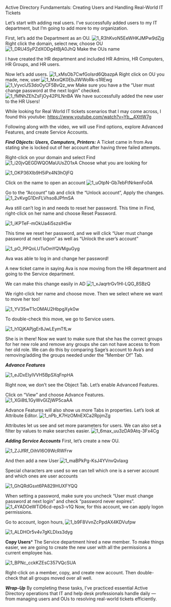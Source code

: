 Active Directory Fundamentals: Creating Users and Handling Real-World IT Tickets

Let’s start with adding real users. I’ve successfully added users to my IT department, but I’m going to add more to my organization.

First, let’s add the Department as an OU.
![1_R3hKvoN5EeWHKJMPw9dZjg](https://github.com/user-attachments/assets/d6d6b911-93c1-4c89-9cd0-9470c051067e)
Right click the domain, select new, choose OU
![1_DRU4SyPZdXODg4tBjA0JhQ](https://github.com/user-attachments/assets/ff7fe433-52b3-4e6a-ab24-921d8f912407)
Make the OUs name

I have created the HR department and included HR Admins, HR Computers, HR Groups, and HR users.

Now let’s add users.
![1_xMsOb7CwfGoIsrd6QbazpA](https://github.com/user-attachments/assets/0d0e9110-541a-443d-9581-8521f57bf570)
Right click on OU you made, new, user
![1_MxxQK0EbJlWWoRk-s1REwg](https://github.com/user-attachments/assets/352e3a8f-994e-4db6-9e32-7af500762d6e)
![1_VyvclJS3doOyCF5BvQz_ww](https://github.com/user-attachments/assets/4584c591-f7d6-4aa8-a622-2c7f6a33fbcd)
Make sure you have a the “User must change password at the next login” checked.
![1_fMNhZEhZsFjOy42PILNnBA](https://github.com/user-attachments/assets/7a99e826-cd8d-48c2-9ec3-a4726edb07d7)
We have successfully added the new user to the HR Users!

While looking for Real World IT tickets scenarios that I may come across, I found this youtube: https://www.youtube.com/watch?v=Yb__4XttW7g

Following along with the video, we will use Find options, explore Advanced Features, and create Service Accounts.

***Find Objects: Users, Computers, Printers:***
A Ticket came in from Ava stating she is locked out of her account after having three failed attempts.

Right-click on your domain and select Find
![1_i20jvQEGDWQOMaUUsZO1xA](https://github.com/user-attachments/assets/4daa810b-b762-4aee-a3ec-20be2c5f4236)
Choose what you are looking for

![1_OKP36XIb9H5iPx4N3hOjFQ](https://github.com/user-attachments/assets/93e9f88a-c9e8-4a81-86c9-f892d9f46e40)

Click on the name to open an account
![1_uOtpN-Gb7ebFtNrkenFo0A](https://github.com/user-attachments/assets/ad85bd57-c2d5-43fa-99fc-e062567343f1)

Go to the “Account” tab and click the “Unlock account”, Apply the changes.
![1_2vKvgG1DnFLVhso8JPfmSA](https://github.com/user-attachments/assets/172fed0c-cdcb-4f81-83e0-b7658481147b)

Ava still can’t log in and needs to reset her password. This time in Find, right-click on her name and choose Reset Password.

![1_iKPTeF-mOkUa4i5szslH5w](https://github.com/user-attachments/assets/509605de-a696-4866-b222-dcd6080eed66)

This time we reset her password, and we will click “User must change password at next logon” as well as “Unlock the user’s account”

![1_pO_PPQoLUTuOmYQVMguGyg](https://github.com/user-attachments/assets/5c919de4-c935-40fa-a623-09e525f1c7d7)

Ava was able to log in and change her password!

A new ticket came in saying Ava is now moving from the HR department and going to the Service department.

We can make this change easily in AD
![1_xJaqrtrGv1Hl-LQG_8SBzQ](https://github.com/user-attachments/assets/a22ac783-5159-4343-ac83-e8ecd6709ea6)


We right-click her name and choose move. Then we select where we want to move her too!

![1_YV35wT1cOMAU2HbpgXyk0w](https://github.com/user-attachments/assets/6f627387-8059-4840-ad70-448c142b3ec1)

To double-check this move, we go to Service users.

![1_h1QjKAPjgEr8JwLEymTfLw](https://github.com/user-attachments/assets/e8aadbb8-3fa9-48c2-b4b2-ecbea0931f23)

She is in there! Now we want to make sure that she has the correct groups for her new role and remove any groups she can not have access to from her old role. We can do this by comparing Sage’s account to Ava’s and removing/adding the groups needed under the “Member Of” Tab.

***Advance Features***

![1_eJDxEIyIVVH5BpSXqFnpHA](https://github.com/user-attachments/assets/12bea801-acbb-4731-95a7-46ac4b9f1aa2)

Right now, we don’t see the Object Tab. Let’s enable Advanced Features.

Click on “View” and choose Advance Features.
![1_XGi8tL1GyWvGIZjWP5caAA](https://github.com/user-attachments/assets/d37a2367-26f0-484b-8ff1-1ebad7daed85)

Advance Features will also show us more Tabs in properties. Let’s look at Attribute Editor.
![1_nPb_K7HzOMnEXCa2RpjmZg](https://github.com/user-attachments/assets/70f4f0a3-b18e-475e-9b42-13685847f0e6)

Attributes let us see and set more parameters for users. We can also set a filter by values to make searches easier.
![1_6max_uu3zDA9Atq-3Fx4Cg](https://github.com/user-attachments/assets/390b6c51-f5c4-43f7-b2fa-286e1d60b51d)

***Adding Service Accounts***
First, let’s create a new OU.

![1_ZJJfRf_OihVI6O9WcRWFrw](https://github.com/user-attachments/assets/043ee879-3221-4a8b-9f1a-72d8ee7f96fc)

And then add a new User
![1_maBPkPg-KsJ4YVnvQvIaxg](https://github.com/user-attachments/assets/dfdbab52-61ff-4b1e-a02f-dffc7e9d2713)


Special characters are used so we can tell which one is a server account and which ones are user accounts

![1_GhQRdGsxt6PA829HUXFYQQ](https://github.com/user-attachments/assets/ad7d48e8-523f-4ea2-8b16-bf29ec4d78b3)

When setting a password, make sure you uncheck “User must change password at next login” and check “password never expires”.
![1_4YADOeWTiD6cd-eps3-v1Q](https://github.com/user-attachments/assets/1f94d424-6d6b-4767-a973-c9b2b2d669e0)
Now, for this account, we can apply logon permissions.

Go to account, logon hours,
![1_b9F8VvnZcPpdAX4KDVufpw](https://github.com/user-attachments/assets/518737f6-83f2-42e8-a419-cbed1d01a537)



![1_ALDHOr5v4v7gKLDIxs3dyg](https://github.com/user-attachments/assets/b2f32c3f-cb6a-41b9-9d86-42a4792a40ca)

**Copy Users***
The Service department hired a new member. To make things easier, we are going to create the new user with all the permissions a current employee has.

![1_BPNc_cckKZEsC357VQcSUA](https://github.com/user-attachments/assets/55619612-5825-4af7-adf1-e8c0fe992b63)

Right-click on a member, copy, and create new account. Then double-check that all groups moved over all well.

***Wrap-Up***
By completing these tasks, I’ve practiced essential Active Directory operations that IT and help desk professionals handle daily — from managing users and OUs to resolving real-world tickets efficiently.

